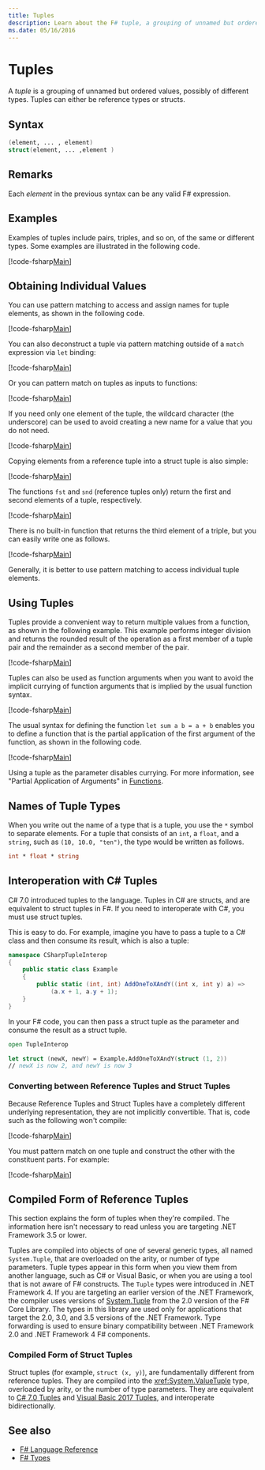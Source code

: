 ```yaml
---
title: Tuples
description: Learn about the F# tuple, a grouping of unnamed but ordered values, possibly of different types.
ms.date: 05/16/2016
---
```

# Tuples

A *tuple* is a grouping of unnamed but ordered values, possibly of different types.  Tuples can either be reference types or structs.

## Syntax

```fsharp
(element, ... , element)
struct(element, ... ,element )
```

## Remarks

Each *element* in the previous syntax can be any valid F# expression.

## Examples

Examples of tuples include pairs, triples, and so on, of the same or different types. Some examples are illustrated in the following code.

[!code-fsharp[Main](~/samples/snippets/fsharp/tuples/basic-examples.fsx#L6-L21)]

## Obtaining Individual Values

You can use pattern matching to access and assign names for tuple elements, as shown in the following code.

[!code-fsharp[Main](~/samples/snippets/fsharp/tuples/basic-examples.fsx#L27-L29)]

You can also deconstruct a tuple via pattern matching outside of a `match` expression via  `let` binding:

[!code-fsharp[Main](~/samples/snippets/fsharp/tuples/basic-examples.fsx#L34-L37)]

Or you can pattern match on tuples as inputs to functions:

[!code-fsharp[Main](~/samples/snippets/fsharp/tuples/basic-examples.fsx#L43-L47)]

If you need only one element of the tuple, the wildcard character (the underscore) can be used to avoid creating a new name for a value that you do not need.

[!code-fsharp[Main](~/samples/snippets/fsharp/tuples/basic-examples.fsx#L53-L54)]

Copying elements from a reference tuple into a struct tuple is also simple:

[!code-fsharp[Main](~/samples/snippets/fsharp/tuples/basic-examples.fsx#L62-L66)]

The functions `fst` and `snd` (reference tuples only) return the first and second elements of a tuple, respectively.

[!code-fsharp[Main](~/samples/snippets/fsharp/tuples/basic-examples.fsx#L72-L73)]

There is no built-in function that returns the third element of a triple, but you can easily write one as follows.

[!code-fsharp[Main](~/samples/snippets/fsharp/tuples/basic-examples.fsx#L78-L78)]

Generally, it is better to use pattern matching to access individual tuple elements.

## Using Tuples

Tuples provide a convenient way to return multiple values from a function, as shown in the following example. This example performs integer division and returns the rounded result of the operation as a first member of a tuple pair and the remainder as a second member of the pair.

[!code-fsharp[Main](~/samples/snippets/fsharp/tuples/basic-examples.fsx#L83-L86)]

Tuples can also be used as function arguments when you want to avoid the implicit currying of function arguments that is implied by the usual function syntax.

[!code-fsharp[Main](~/samples/snippets/fsharp/tuples/basic-examples.fsx#L88-L88)]

The usual syntax for defining the function `let sum a b = a + b` enables you to define a function that is the partial application of the first argument of the function, as shown in the following code.

[!code-fsharp[Main](~/samples/snippets/fsharp/tuples/basic-examples.fsx#L90-L94)]

Using a tuple as the parameter disables currying. For more information, see "Partial Application of Arguments" in [Functions](./functions/index.md).

## Names of Tuple Types

When you write out the name of a type that is a tuple, you use the `*` symbol to separate elements. For a tuple that consists of an `int`, a `float`, and a `string`, such as `(10, 10.0, "ten")`, the type would be written as follows.

```fsharp
int * float * string
```

## Interoperation with C# Tuples

C# 7.0 introduced tuples to the language.  Tuples in C# are structs, and are equivalent to struct tuples in F#.  If you need to interoperate with C#, you must use struct tuples.

This is easy to do.  For example, imagine you have to pass a tuple to a C# class and then consume its result, which is also a tuple:

```csharp
namespace CSharpTupleInterop
{
    public static class Example
    {
        public static (int, int) AddOneToXAndY((int x, int y) a) =>
            (a.x + 1, a.y + 1);
    }
}
```

In your F# code, you can then pass a struct tuple as the parameter and consume the result as a struct tuple.

```fsharp
open TupleInterop

let struct (newX, newY) = Example.AddOneToXAndY(struct (1, 2))
// newX is now 2, and newY is now 3
```

### Converting between Reference Tuples and Struct Tuples

Because Reference Tuples and Struct Tuples have a completely different underlying representation, they are not implicitly convertible.  That is, code such as the following won't compile:

[!code-fsharp[Main](~/samples/snippets/fsharp/tuples/interop.fsx#L5-L12)]

You must pattern match on one tuple and construct the other with the constituent parts.  For example:

[!code-fsharp[Main](~/samples/snippets/fsharp/tuples/interop.fsx#L18-L22)]

## Compiled Form of Reference Tuples

This section explains the form of tuples when they're compiled.  The information here isn't necessary to read unless you are targeting .NET Framework 3.5 or lower.

Tuples are compiled into objects of one of several generic types, all named `System.Tuple`, that are overloaded on the arity, or number of type parameters. Tuple types appear in this form when you view them from another language, such as C# or Visual Basic, or when you are using a tool that is not aware of F# constructs. The `Tuple` types were introduced in .NET Framework 4. If you are targeting an earlier version of the .NET Framework, the compiler uses versions of [System.Tuple](https://msdn.microsoft.com/library/5ac7953d-acdc-4a58-bfb7-c1f6406c0fa3) from the 2.0 version of the F# Core Library. The types in this library are used only for applications that target the 2.0, 3.0, and 3.5 versions of the .NET Framework. Type forwarding is used to ensure binary compatibility between .NET Framework 2.0 and .NET Framework 4 F# components.

### Compiled Form of Struct Tuples

Struct tuples (for example, `struct (x, y)`), are fundamentally different from reference tuples.  They are compiled into the <xref:System.ValueTuple> type, overloaded by arity, or the number of type parameters.  They are equivalent to [C# 7.0 Tuples](../../csharp/tuples.md) and [Visual Basic 2017 Tuples](../../visual-basic/programming-guide/language-features/data-types/tuples.md), and interoperate bidirectionally.

## See also

- [F# Language Reference](index.md)
- [F# Types](fsharp-types.md)
